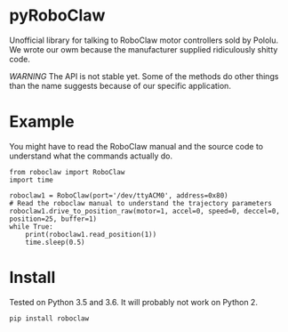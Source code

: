 # pyRoboClaw

Unofficial library for talking to RoboClaw motor controllers sold by Pololu. We wrote our owm because the manufacturer supplied ridiculously shitty code.

*WARNING* The API is not stable yet. Some of the methods do other things than the name suggests because of our specific application.

# Example

You might have to read the RoboClaw manual and the source code to understand what the commands actually do.

```
from roboclaw import RoboClaw
import time

roboclaw1 = RoboClaw(port='/dev/ttyACM0', address=0x80)
# Read the roboclaw manual to understand the trajectory parameters
roboclaw1.drive_to_position_raw(motor=1, accel=0, speed=0, deccel=0, position=25, buffer=1)
while True:
    print(roboclaw1.read_position(1))
    time.sleep(0.5)
```

# Install

Tested on Python 3.5 and 3.6. It will probably not work on Python 2.

```
pip install roboclaw
```